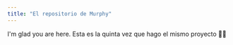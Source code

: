 ```yaml
---
title: "El repositorio de Murphy"
---
```


I'm glad you are here. Esta es la quinta vez que hago el mismo proyecto 🙅‍♂️
